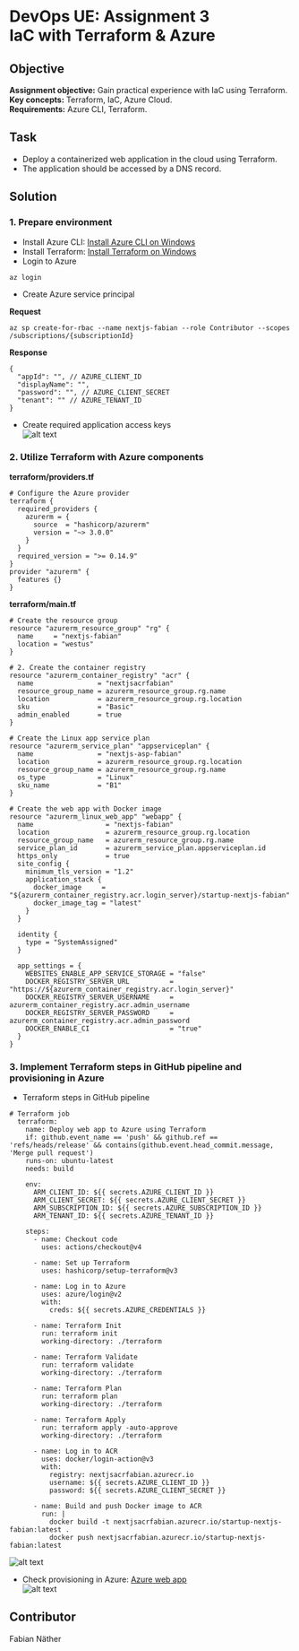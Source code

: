 # DevOps UE: Assignment 3<br>IaC with Terraform & Azure

## Objective

**Assignment objective:** Gain practical experience with IaC using Terraform.<br>
**Key concepts:** Terraform, IaC, Azure Cloud.<br>
**Requirements:** Azure CLI, Terraform.

## Task

- Deploy a containerized web application in the cloud using Terraform.
- The application should be accessed by a DNS record.

## Solution

### 1. Prepare environment

- Install Azure CLI: [Install Azure CLI on Windows](https://learn.microsoft.com/en-us/cli/azure/install-azure-cli-windows?tabs=azure-cli)
- Install Terraform: [Install Terraform on Windows](https://developer.hashicorp.com/terraform/install)
- Login to Azure

```
az login
```

- Create Azure service principal

**Request**

```
az sp create-for-rbac --name nextjs-fabian --role Contributor --scopes /subscriptions/{subscriptionId}
```

**Response**

```
{
  "appId": "", // AZURE_CLIENT_ID
  "displayName": "",
  "password": "", // AZURE_CLIENT_SECRET
  "tenant": "" // AZURE_TENANT_ID
}
```

- Create required application access keys<br>
  ![alt text](https://github.com/fabiannaether/devops-assignment1-fabian/blob/f/assignment3/images/secrets_service-principal.png?raw=true)

### 2. Utilize Terraform with Azure components

**terraform/providers.tf**

```
# Configure the Azure provider
terraform {
  required_providers {
    azurerm = {
      source  = "hashicorp/azurerm"
      version = "~> 3.0.0"
    }
  }
  required_version = ">= 0.14.9"
}
provider "azurerm" {
  features {}
}
```

**terraform/main.tf**

```
# Create the resource group
resource "azurerm_resource_group" "rg" {
  name     = "nextjs-fabian"
  location = "westus"
}

# 2. Create the container registry
resource "azurerm_container_registry" "acr" {
  name                = "nextjsacrfabian"
  resource_group_name = azurerm_resource_group.rg.name
  location            = azurerm_resource_group.rg.location
  sku                 = "Basic"
  admin_enabled       = true
}

# Create the Linux app service plan
resource "azurerm_service_plan" "appserviceplan" {
  name                = "nextjs-asp-fabian"
  location            = azurerm_resource_group.rg.location
  resource_group_name = azurerm_resource_group.rg.name
  os_type             = "Linux"
  sku_name            = "B1"
}

# Create the web app with Docker image
resource "azurerm_linux_web_app" "webapp" {
  name                  = "nextjs-fabian"
  location              = azurerm_resource_group.rg.location
  resource_group_name   = azurerm_resource_group.rg.name
  service_plan_id       = azurerm_service_plan.appserviceplan.id
  https_only            = true
  site_config {
    minimum_tls_version = "1.2"
    application_stack {
      docker_image     = "${azurerm_container_registry.acr.login_server}/startup-nextjs-fabian"
      docker_image_tag = "latest"
    }
  }

  identity {
    type = "SystemAssigned"
  }

  app_settings = {
    WEBSITES_ENABLE_APP_SERVICE_STORAGE = "false"
    DOCKER_REGISTRY_SERVER_URL          = "https://${azurerm_container_registry.acr.login_server}"
    DOCKER_REGISTRY_SERVER_USERNAME     = azurerm_container_registry.acr.admin_username
    DOCKER_REGISTRY_SERVER_PASSWORD     = azurerm_container_registry.acr.admin_password
    DOCKER_ENABLE_CI                    = "true"
  }
}
```

### 3. Implement Terraform steps in GitHub pipeline and provisioning in Azure

- Terraform steps in GitHub pipeline

```
# Terraform job
  terraform:
    name: Deploy web app to Azure using Terraform
    if: github.event_name == 'push' && github.ref == 'refs/heads/release' && contains(github.event.head_commit.message, 'Merge pull request')
    runs-on: ubuntu-latest
    needs: build

    env:
      ARM_CLIENT_ID: ${{ secrets.AZURE_CLIENT_ID }}
      ARM_CLIENT_SECRET: ${{ secrets.AZURE_CLIENT_SECRET }}
      ARM_SUBSCRIPTION_ID: ${{ secrets.AZURE_SUBSCRIPTION_ID }}
      ARM_TENANT_ID: ${{ secrets.AZURE_TENANT_ID }}

    steps:
      - name: Checkout code
        uses: actions/checkout@v4

      - name: Set up Terraform
        uses: hashicorp/setup-terraform@v3

      - name: Log in to Azure
        uses: azure/login@v2
        with:
          creds: ${{ secrets.AZURE_CREDENTIALS }}

      - name: Terraform Init
        run: terraform init
        working-directory: ./terraform

      - name: Terraform Validate
        run: terraform validate
        working-directory: ./terraform

      - name: Terraform Plan
        run: terraform plan
        working-directory: ./terraform

      - name: Terraform Apply
        run: terraform apply -auto-approve
        working-directory: ./terraform

      - name: Log in to ACR
        uses: docker/login-action@v3
        with:
          registry: nextjsacrfabian.azurecr.io
          username: ${{ secrets.AZURE_CLIENT_ID }}
          password: ${{ secrets.AZURE_CLIENT_SECRET }}

      - name: Build and push Docker image to ACR
        run: |
          docker build -t nextjsacrfabian.azurecr.io/startup-nextjs-fabian:latest .
          docker push nextjsacrfabian.azurecr.io/startup-nextjs-fabian:latest
```

![alt text](https://github.com/fabiannaether/devops-assignment1-fabian/blob/f/assignment3/images/terraform_deployment.png?raw=true)<br>

- Check provisioning in Azure: [Azure web app](https://nextjs-fabian.azurewebsites.net)<br>
  ![alt text](https://github.com/fabiannaether/devops-assignment1-fabian/blob/f/assignment3/images/check_provisioning-azure.png?raw=true)

## Contributor

Fabian Näther
